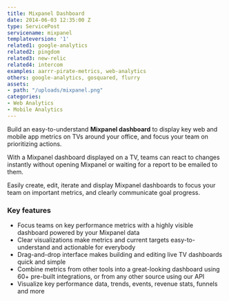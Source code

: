 ```yaml
---
title: Mixpanel Dashboard
date: 2014-06-03 12:35:00 Z
type: ServicePost
servicename: mixpanel
templateversion: '1'
related1: google-analytics
related2: pingdom
related3: new-relic
related4: intercom
examples: aarrr-pirate-metrics, web-analytics
others: google-analytics, gosquared, flurry
assets:
- path: "/uploads/mixpanel.png"
categories:
- Web Analytics
- Mobile Analytics
---
```


Build an easy-to-understand **Mixpanel dashboard** to display key web and mobile app metrics on TVs around your office, and focus your team on prioritizing actions. 

With a Mixpanel dashboard displayed on a TV, teams can react to changes instantly without opening Mixpanel or waiting for a report to be emailed to them. 

Easily create, edit, iterate and display Mixpanel dashboards to focus your team on important metrics, and clearly communicate goal progress.

<div class="useful-resources widget-main__inner">
<h3>Key features</h3>
<ul class="resources-links">
<li><span>Focus teams on key performance metrics with a highly visible dashboard powered by your Mixpanel data</span></li>
<li><span>Clear visualizations make metrics and current targets easy-to-understand and actionable for everybody</span></li>
<li><span>Drag-and-drop interface makes building and editing live TV dashboards quick and simple</span></li>
<li><span>Combine metrics from other tools into a great-looking dashboard using 60+ pre-built integrations, or from any other source using our API</span></li>
<li><span>Visualize key performance data, trends, events, revenue stats, funnels and more</span></li>
</ul>
</div>
